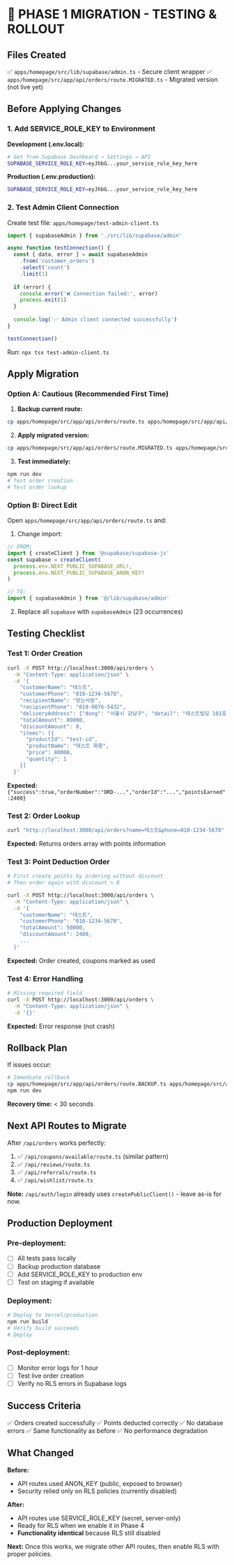 # 🧪 PHASE 1 MIGRATION - TESTING & ROLLOUT

## Files Created

✅ `apps/homepage/src/lib/supabase/admin.ts` - Secure client wrapper
✅ `apps/homepage/src/app/api/orders/route.MIGRATED.ts` - Migrated version (not live yet)

## Before Applying Changes

### 1. Add SERVICE_ROLE_KEY to Environment

**Development (.env.local):**
```bash
# Get from Supabase Dashboard → Settings → API
SUPABASE_SERVICE_ROLE_KEY=eyJhbG...your_service_role_key_here
```

**Production (.env.production):**
```bash
SUPABASE_SERVICE_ROLE_KEY=eyJhbG...your_service_role_key_here
```

### 2. Test Admin Client Connection

Create test file: `apps/homepage/test-admin-client.ts`
```typescript
import { supabaseAdmin } from './src/lib/supabase/admin'

async function testConnection() {
  const { data, error } = await supabaseAdmin
    .from('customer_orders')
    .select('count')
    .limit(1)
  
  if (error) {
    console.error('❌ Connection failed:', error)
    process.exit(1)
  }
  
  console.log('✅ Admin client connected successfully')
}

testConnection()
```

Run: `npx tsx test-admin-client.ts`

## Apply Migration

### Option A: Cautious (Recommended First Time)

1. **Backup current route:**
```bash
cp apps/homepage/src/app/api/orders/route.ts apps/homepage/src/app/api/orders/route.BACKUP.ts
```

2. **Apply migrated version:**
```bash
cp apps/homepage/src/app/api/orders/route.MIGRATED.ts apps/homepage/src/app/api/orders/route.ts
```

3. **Test immediately:**
```bash
npm run dev
# Test order creation
# Test order lookup
```

### Option B: Direct Edit

Open `apps/homepage/src/app/api/orders/route.ts` and:

1. Change import:
```typescript
// FROM:
import { createClient } from '@supabase/supabase-js'
const supabase = createClient(
  process.env.NEXT_PUBLIC_SUPABASE_URL!,
  process.env.NEXT_PUBLIC_SUPABASE_ANON_KEY!
)

// TO:
import { supabaseAdmin } from '@/lib/supabase/admin'
```

2. Replace all `supabase` with `supabaseAdmin` (23 occurrences)

## Testing Checklist

### Test 1: Order Creation
```bash
curl -X POST http://localhost:3000/api/orders \
  -H "Content-Type: application/json" \
  -d '{
    "customerName": "테스트",
    "customerPhone": "010-1234-5678",
    "recipientName": "받는사람",
    "recipientPhone": "010-9876-5432",
    "deliveryAddress": {"dong": "서울시 강남구", "detail": "테스트빌딩 101호"},
    "totalAmount": 80000,
    "discountAmount": 0,
    "items": [{
      "productId": "test-id",
      "productName": "테스트 화환",
      "price": 80000,
      "quantity": 1
    }]
  }'
```

**Expected:** `{"success":true,"orderNumber":"ORD-...","orderId":"...","pointsEarned":2400}`

### Test 2: Order Lookup
```bash
curl "http://localhost:3000/api/orders?name=테스트&phone=010-1234-5678"
```

**Expected:** Returns orders array with points information

### Test 3: Point Deduction Order
```bash
# First create points by ordering without discount
# Then order again with discount > 0

curl -X POST http://localhost:3000/api/orders \
  -H "Content-Type: application/json" \
  -d '{
    "customerName": "테스트",
    "customerPhone": "010-1234-5678",
    "totalAmount": 50000,
    "discountAmount": 2400,
    ...
  }'
```

**Expected:** Order created, coupons marked as used

### Test 4: Error Handling
```bash
# Missing required field
curl -X POST http://localhost:3000/api/orders \
  -H "Content-Type: application/json" \
  -d '{}'
```

**Expected:** Error response (not crash)

## Rollback Plan

If issues occur:

```bash
# Immediate rollback
cp apps/homepage/src/app/api/orders/route.BACKUP.ts apps/homepage/src/app/api/orders/route.ts
npm run dev
```

**Recovery time:** < 30 seconds

## Next API Routes to Migrate

After `/api/orders` works perfectly:

1. ✅ `/api/coupons/available/route.ts` (similar pattern)
2. ✅ `/api/reviews/route.ts`
3. ✅ `/api/referrals/route.ts`
4. ✅ `/api/wishlist/route.ts`

**Note:** `/api/auth/login` already uses `createPublicClient()` - leave as-is for now.

## Production Deployment

### Pre-deployment:
- [ ] All tests pass locally
- [ ] Backup production database
- [ ] Add SERVICE_ROLE_KEY to production env
- [ ] Test on staging if available

### Deployment:
```bash
# Deploy to Vercel/production
npm run build
# Verify build succeeds
# Deploy
```

### Post-deployment:
- [ ] Monitor error logs for 1 hour
- [ ] Test live order creation
- [ ] Verify no RLS errors in Supabase logs

## Success Criteria

✅ Orders created successfully
✅ Points deducted correctly
✅ No database errors
✅ Same functionality as before
✅ No performance degradation

## What Changed

**Before:**
- API routes used ANON_KEY (public, exposed to browser)
- Security relied only on RLS policies (currently disabled)

**After:**
- API routes use SERVICE_ROLE_KEY (secret, server-only)
- Ready for RLS when we enable it in Phase 4
- **Functionality identical** because RLS still disabled

**Next:** Once this works, we migrate other API routes, then enable RLS with proper policies.
